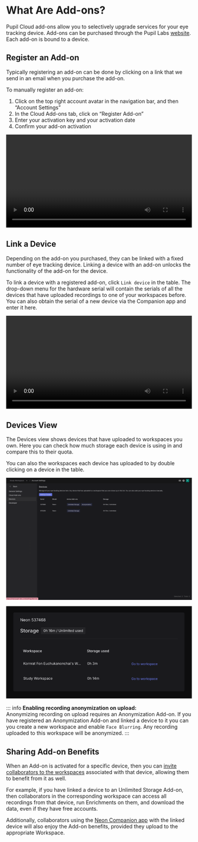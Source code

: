 # What Are Add-ons?

Pupil Cloud add-ons allow you to selectively upgrade services for your eye tracking device. Add-ons can be purchased through the Pupil Labs [website](https://pupil-labs.com/products/cloud/pricing). Each add-on is bound to a device.

## Register an Add-on

Typically registering an add-on can be done by clicking on a link that we send in an email when you purchase the add-on.

To manually register an add-on:

1. Click on the top right account avatar in the navigation bar, and then “Account Settings”
2. In the Cloud Add-ons tab, click on “Register Add-on”
3. Enter your activation key and your activation date
4. Confirm your add-on activation

<video width="100%" controls>
  <source src="./register_addon.mp4" type="video/mp4">
</video>

## Link a Device

Depending on the add-on you purchased, they can be linked with a fixed number of eye tracking device. Linking a device with an add-on unlocks the functionality of the add-on for the device.

To link a device with a registered add-on, click `Link device` in the table. The drop-down menu for the hardware serial will contain the serials of all the devices that have uploaded recordings to one of your workspaces before. You can also obtain the serial of a new device via the Companion app and enter it here.

<video width="100%" controls>
  <source src="./link_device.mp4" type="video/mp4">
</video>

## Devices View

The Devices view shows devices that have uploaded to workspaces you own. Here you can check how much storage each device is using in and compare this to their quota.

You can also the workspaces each device has uploaded to by double clicking on a device in the table.

![Devices Linking Devices](./link_device.png)

![Devices Storage](./device_storage.png)

::: info
**Enabling recording anonymization on upload:**<br>
Anonymizing recording on upload requires an Anonymization Add-on. If you have registered an Anonymization Add-on and linked a device to it you can you create a new workspace and enable `Face Blurring`. Any recording uploaded to this workspace will be anonymized.
:::

## Sharing Add-on Benefits

When an Add-on is activated for a specific device, then you can [invite collaborators to the workspaces](https://docs.pupil-labs.com/neon/pupil-cloud/workspaces/) associated with that device, allowing them to benefit from it as well.

For example, if you have linked a device to an Unlimited Storage Add-on, then collaborators in the corresponding workspace can access all recordings from that device, run Enrichments on them, and download the data, even if they have free accounts.

Additionally, collaborators using the [Neon Companion app](https://docs.pupil-labs.com/neon/data-collection/ecosystem-overview/#neon-companion-app) with the linked device will also enjoy the Add-on benefits, provided they upload to the appropriate Workspace.
